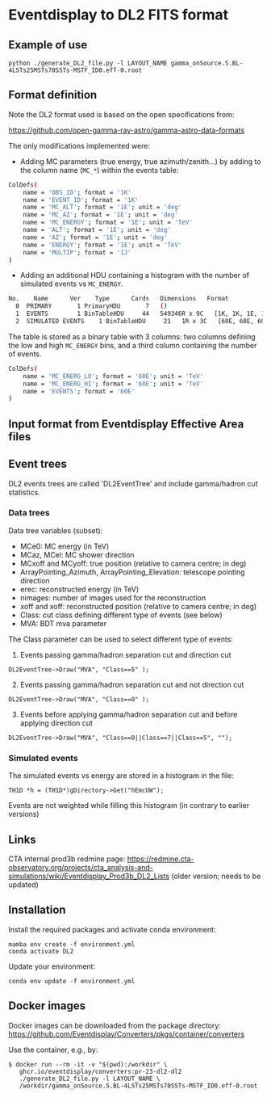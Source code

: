 # Eventdisplay to DL2 FITS format

Example of use
----------

```shell
python ./generate_DL2_file.py -l LAYOUT_NAME gamma_onSource.S.BL-4LSTs25MSTs70SSTs-MSTF_ID0.eff-0.root
```

Format definition
-------------
Note the DL2 format used is based on the open specifications from:

https://github.com/open-gamma-ray-astro/gamma-astro-data-formats

The only modifications implemented were:
* Adding MC parameters (true energy, true azimuth/zenith...) by adding to the column name (`MC_*`) 
within the events table:

```bash
ColDefs(
    name = 'OBS_ID'; format = '1K'
    name = 'EVENT_ID'; format = '1K'
    name = 'MC_ALT'; format = '1E'; unit = 'deg'
    name = 'MC_AZ'; format = '1E'; unit = 'deg'
    name = 'MC_ENERGY'; format = '1E'; unit = 'TeV'
    name = 'ALT'; format = '1E'; unit = 'deg'
    name = 'AZ'; format = '1E'; unit = 'deg'
    name = 'ENERGY'; format = '1E'; unit = 'TeV'
    name = 'MULTIP'; format = '1J'
)
```

* Adding an additional HDU containing a histogram with the number of simulated events vs `MC_ENERGY`.
```bash
No.    Name      Ver    Type      Cards   Dimensions   Format
  0  PRIMARY       1 PrimaryHDU       7   ()      
  1  EVENTS        1 BinTableHDU     44   549346R x 9C   [1K, 1K, 1E, 1E, 1E, 1E, 1E, 1E, 1J]   
  2  SIMULATED EVENTS    1 BinTableHDU     21   1R x 3C   [60E, 60E, 60E]  
```
The table is stored as a binary table with 3 columns: two columns defining the low and high `MC_ENERGY` bins, and a third column containing 
the number of events.
```bash
ColDefs(
    name = 'MC_ENERG_LO'; format = '60E'; unit = 'TeV'
    name = 'MC_ENERG_HI'; format = '60E'; unit = 'TeV'
    name = 'EVENTS'; format = '60E'
)
```

Input format from Eventdisplay Effective Area files
----------

## Event trees

DL2 events trees are called 'DL2EventTree' and include gamma/hadron cut statistics. 


### Data trees

Data tree variables (subset):

- MCe0: MC energy (in TeV)
- MCaz, MCel: MC shower direction
- MCxoff and MCyoff: true position (relative to camera centre; in deg)
- ArrayPointing_Azimuth, ArrayPointing_Elevation: telescope pointing direction
- erec: reconstructed energy (in TeV)
- nimages: number of images used for the reconstruction
- xoff and xoff: reconstructed position (relative to camera centre; in deg)
- Class: cut class defining different type of events (see below)
- MVA: BDT mva parameter

The Class parameter can be used to select different type of events:

1. Events passing gamma/hadron separation cut and direction cut

```
DL2EventTree->Draw("MVA", "Class==5" );
```

2. Events passing gamma/hadron separation cut and not direction cut

```
DL2EventTree->Draw("MVA", "Class==0" );
```

3. Events before applying gamma/hadron separation cut and before applying direction cut

```
DL2EventTree->Draw("MVA", "Class==0||Class==7||Class==5", "");
```

### Simulated events

The simulated events vs energy are stored in a histogram in the file:

```
TH1D *h = (TH1D*)gDirectory->Get("hEmcUW");
```

Events are not weighted while filling this histogram (in contrary to earlier versions)

Links
-----

CTA internal prod3b redmine page: https://redmine.cta-observatory.org/projects/cta_analysis-and-simulations/wiki/Eventdisplay_Prod3b_DL2_Lists
(older version; needs to be updated)

## Installation

Install the required packages and activate conda environment:

```
mamba env create -f environment.yml
conda activate DL2
```

Update your environment:
```
conda env update -f environment.yml
```

## Docker images

Docker images can be downloaded from the package directory: https://github.com/Eventdisplay/Converters/pkgs/container/converters


Use the container, e.g., by:
```
$ docker run --rm -it -v "$(pwd):/workdir" \
   ghcr.io/eventdisplay/converters:pr-23-dl2-dl2
   ./generate_DL2_file.py -l LAYOUT_NAME \
   /workdir/gamma_onSource.S.BL-4LSTs25MSTs70SSTs-MSTF_ID0.eff-0.root
```
